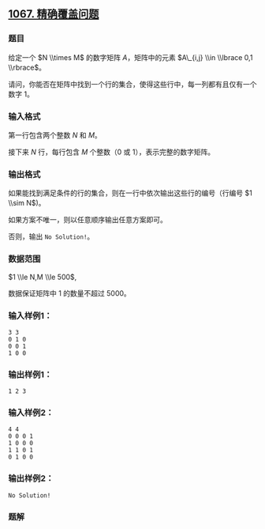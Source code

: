 ## [1067\. 精确覆盖问题](https://www.acwing.com/problem/content/1069/)

### 题目

给定一个 $N \\times M$ 的数字矩阵 $A$，矩阵中的元素 $A\_{i,j} \\in \\lbrace 0,1 \\rbrace$。

请问，你能否在矩阵中找到一个行的集合，使得这些行中，每一列都有且仅有一个数字 $1$。

### 输入格式

第一行包含两个整数 $N$ 和 $M$。

接下来 $N$ 行，每行包含 $M$ 个整数（$0$ 或 $1$），表示完整的数字矩阵。

### 输出格式

如果能找到满足条件的行的集合，则在一行中依次输出这些行的编号（行编号 $1 \\sim N$)。

如果方案不唯一，则以任意顺序输出任意方案即可。

否则，输出 `No Solution!`。

### 数据范围

$1 \\le N,M \\le 500$,

数据保证矩阵中 $1$ 的数量不超过 $5000$。

### 输入样例1：

```
3 3
0 1 0
0 0 1
1 0 0
```

### 输出样例1：

```
1 2 3
```

### 输入样例2：

```
4 4
0 0 0 1
1 0 0 0
1 1 0 1
0 1 0 0
```

### 输出样例2：

```
No Solution!
```

### 题解

